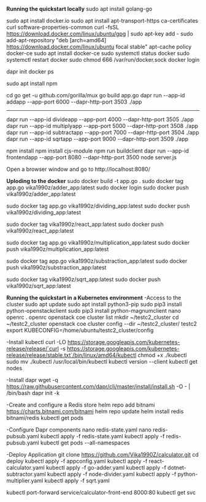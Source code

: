 **Running the quickstart locally**
sudo apt  install golang-go

sudo apt  install docker.io
sudo apt install apt-transport-https ca-certificates curl software-properties-common
curl -fsSL https://download.docker.com/linux/ubuntu/gpg | sudo apt-key add -
sudo add-apt-repository "deb [arch=amd64] https://download.docker.com/linux/ubuntu focal stable"
apt-cache policy docker-ce
sudo apt install docker-ce
sudo systemctl status docker
sudo systemctl restart docker
sudo chmod 666 /var/run/docker.sock
docker login

dapr init
docker ps

sudo apt install npm

cd <working dir>
go get -u github.com/gorilla/mux
go build app.go
dapr run --app-id addapp --app-port 6000 --dapr-http-port 3503 ./app

-----
dapr run --app-id divideapp --app-port 4000 --dapr-http-port 3505 ./app
dapr run --app-id multiplyapp --app-port 5000 --dapr-http-port 3508 ./app
dapr run --app-id subtractapp --app-port 7000 --dapr-http-port 3504 ./app
dapr run --app-id sqrtapp --app-port 9000 --dapr-http-port 3509 ./app

npm install
npm install cjs-module
npm run buildclient
dapr run --app-id frontendapp --app-port 8080 --dapr-http-port 3500 node server.js

Open a browser window and go to http://localhost:8080/


**Uploding to the docker**
sudo docker build -t app.go .
sudo docker tag app.go vika1990z/adder_app:latest
sudo docker login
sudo docker push vika1990z/adder_app:latest

sudo docker tag app.go vika1990z/dividing_app:latest
sudo docker push vika1990z/dividing_app:latest

sudo docker tag vika1990z/react_app:latest
sudo docker push vika1990z/react_app:latest

sudo docker tag app.go vika1990z/multiplication_app:latest
sudo docker push vika1990z/multiplication_app:latest

sudo docker tag app.go vika1990z/substraction_app:latest
sudo docker push vika1990z/substraction_app:latest

sudo docker tag vika1990z/sqrt_app:latest
sudo docker push vika1990z/sqrt_app:latest

**Running the quickstart in a Kubernetes environment**
-Access to the cluster
sudo apt update
sudo apt install python3-pip
sudo pip3 install python-openstackclient
sudo pip3 install python-magnumclient
nano openrc
. openrc
openstack coe cluster list
mkdir ~/testc2_cluster
cd ~/testc2_cluster
openstack coe cluster config --dir ~/testc2_cluster/ testc2
export KUBECONFIG=/home/ubuntu/testc2_cluster/config

-Install kubectl
curl -LO https://storage.googleapis.com/kubernetes-release/release/`curl -s https://storage.googleapis.com/kubernetes-release/release/stable.txt`/bin/linux/amd64/kubectl
chmod +x ./kubectl
sudo mv ./kubectl /usr/local/bin/kubectl
kubectl version --client
kubectl get nodes

-Install dapr
wget -q https://raw.githubusercontent.com/dapr/cli/master/install/install.sh -O - | /bin/bash
dapr init -k

-Create and configure a Redis store
helm repo add bitnami https://charts.bitnami.com/bitnami
helm repo update
helm install redis bitnami/redis
kubectl get pods

-Configure Dapr components
nano redis-state.yaml
nano redis-pubsub.yaml
kubectl apply -f redis-state.yaml
kubectl apply -f redis-pubsub.yaml
kubectl get pods --all-namespaces

-Deploy Application
git clone https://github.com/Vika1990Z/calculator.git
cd deploy
kubectl apply -f appconfig.yaml
kubectl apply -f react-calculator.yaml
kubectl apply -f go-adder.yaml
kubectl apply -f dotnet-subtractor.yaml
kubectl apply -f node-divider.yaml
kubectl apply -f python-multiplier.yaml
kubectl apply -f sqrt.yaml

kubectl port-forward service/calculator-front-end 8000:80
kubectl get svc


